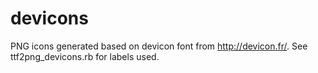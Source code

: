# devicons


PNG icons generated based on devicon font from http://devicon.fr/. See ttf2png_devicons.rb for labels used.
